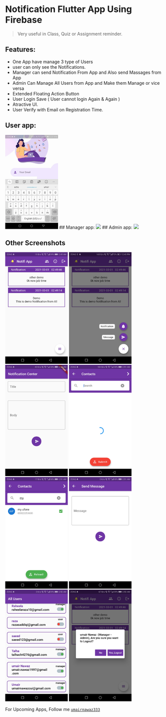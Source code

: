 # Notification Flutter App Using Firebase
> Very useful in Class, Quiz or Assignment reminder.

## Features:

* One App have manage 3 type of Users
* user can only see the Notifications.
* Manager can send Notification From App and Also send Massages from App
* Admin Can Manage All Users from App and Make them Manage or vice versa
* Extended Floating Action Button
* User Login Save ( User cannot login Again & Again )
* Atractive UI.
* User Verify with Email on Registration Time.


## User app:
<img src="SSS/user.gif" height="300em" />
## Manager app:
<img src="SSS/manager.gif" height="300em" />
## Admin app:
<img src="SSS/admin-manager.gif" height="300em" />

## Other Screenshots
<kbd><img src="SSS/s1.jpg" width="200"></kbd>
<kbd><img src="SSS/s2.jpg" width="200"></kbd>
<kbd><img src="SSS/s3.jpg" width="200"></kbd>
<kbd><img src="SSS/s4.jpg" width="200"></kbd>
<kbd><img src="SSS/s5.jpg" width="200"></kbd>
<kbd><img src="SSS/s6.jpg" width="200"></kbd>
<kbd><img src="SSS/s7.jpg" width="200"></kbd>
<kbd><img src="SSS/s8.jpg" width="200"></kbd>

 For Upcoming Apps, Follow me 
[`umairnawaz333`](https://github.com/umairnawaz333) 

